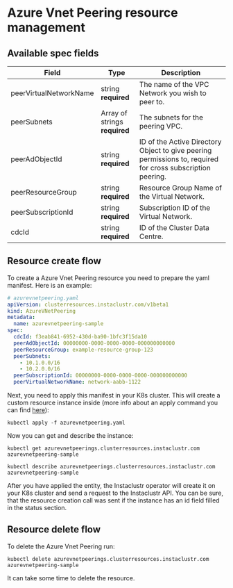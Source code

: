 # Azure Vnet Peering resource management

## Available spec fields

| Field                                                 | Type                                           | Description                                                                                                |
|-------------------------------------------------------|------------------------------------------------|------------------------------------------------------------------------------------------------------------|
| peerVirtualNetworkName                                | string <br /> **required**                     | The name of the VPC Network you wish to peer to.                                                           |
| peerSubnets                                           | Array of strings <br /> **required** <br />    | The subnets for the peering VPC.                                                                           |
| peerAdObjectId                                        | string <br /> **required**                     | ID of the Active Directory Object to give peering permissions to, required for cross subscription peering. |                                                                                                                                                                                                                                                                                                                                                                                                                                                                              |
| peerResourceGroup                                     | string <br /> **required**                     | Resource Group Name of the Virtual Network.                                                                |
| peerSubscriptionId                                    | string <br /> **required** <br />              | Subscription ID of the Virtual Network.                                                                    |
| cdcId                                                 | string <br /> **required**                     | ID of the Cluster Data Centre.                                                                             |                                                                                                                                                                                                                                                                                                                                                                                                                                                                              |

## Resource create flow
To create a Azure Vnet Peering resource you need to prepare the yaml manifest. Here is an example:
```yaml
# azurevnetpeering.yaml
apiVersion: clusterresources.instaclustr.com/v1beta1
kind: AzureVNetPeering
metadata:
  name: azurevnetpeering-sample
spec:
  cdcId: f3eab841-6952-430d-ba90-1bfc3f15da10
  peerAdObjectId: 00000000-0000-0000-0000-000000000000
  peerResourceGroup: example-resource-group-123
  peerSubnets:
    - 10.1.0.0/16
    - 10.2.0.0/16
  peerSubscriptionId: 00000000-0000-0000-0000-000000000000
  peerVirtualNetworkName: network-aabb-1122
```

Next, you need to apply this manifest in your K8s cluster. This will create a custom resource instance inside (more info about an apply command you can find [here](https://kubernetes.io/docs/reference/generated/kubectl/kubectl-commands#apply)):

```console
kubectl apply -f azurevnetpeering.yaml
```

Now you can get and describe the instance:

```console
kubectl get azurevnetpeerings.clusterresources.instaclustr.com azurevnetpeering-sample
```
```console
kubectl describe azurevnetpeerings.clusterresources.instaclustr.com azurevnetpeering-sample
```

After you have applied the entity, the Instaclustr operator will create it on your K8s cluster and send a request to the Instaclustr API. You can be sure, that the resource creation call was sent if the instance has an id field filled in the status section.

## Resource delete flow

To delete the Azure Vnet Peering run:
```console
kubectl delete azurevnetpeerings.clusterresources.instaclustr.com azurevnetpeering-sample
```

It can take some time to delete the resource.
